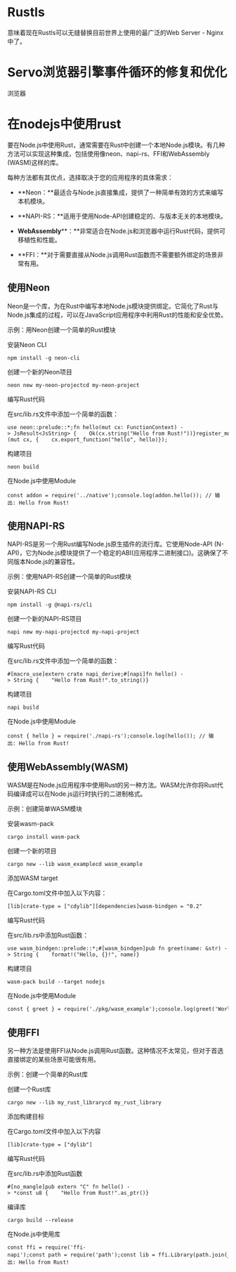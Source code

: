 # Rustls 

意味着现在Rustls可以无缝替换目前世界上使用的最广泛的Web Server - Nginx 中了。

# Servo浏览器引擎事件循环的修复和优化

浏览器


# 在nodejs中使用rust

要在Node.js中使用Rust，通常需要在Rust中创建一个本地Node.js模块。有几种方法可以实现这种集成，包括使用像neon、napi-rs、FFI和WebAssembly (WASM)这样的库。

每种方法都有其优点，选择取决于您的应用程序的具体需求：

- **Neon：**最适合与Node.js直接集成，提供了一种简单有效的方式来编写本机模块。
    
- **NAPI-RS：**适用于使用Node-API创建稳定的、与版本无关的本地模块。
    
- **WebAssembly****：**非常适合在Node.js和浏览器中运行Rust代码，提供可移植性和性能。
    
- **FFI：**对于需要直接从Node.js调用Rust函数而不需要额外绑定的场景非常有用。

## 使用Neon

Neon是一个库，为在Rust中编写本地Node.js模块提供绑定。它简化了Rust与Node.js集成的过程，可以在JavaScript应用程序中利用Rust的性能和安全优势。

示例：用Neon创建一个简单的Rust模块

安装Neon CLI

```
npm install -g neon-cli
```

创建一个新的Neon项目

```
neon new my-neon-projectcd my-neon-project
```

编写Rust代码

在src/lib.rs文件中添加一个简单的函数：

```
use neon::prelude::*;fn hello(mut cx: FunctionContext) -> JsResult<JsString> {    Ok(cx.string("Hello from Rust!"))}register_module!(mut cx, {    cx.export_function("hello", hello)});
```

构建项目

```
neon build
```

在Node.js中使用Module

```
const addon = require('../native');console.log(addon.hello()); // 输出: Hello from Rust!
```


## 使用NAPI-RS

NAPI-RS是另一个用Rust编写Node.js原生插件的流行库。它使用Node-API (N-API)，它为Node.js模块提供了一个稳定的ABI(应用程序二进制接口)。这确保了不同版本Node.js的兼容性。

示例：使用NAPI-RS创建一个简单的Rust模块

安装NAPI-RS CLI

```
npm install -g @napi-rs/cli
```

创建一个新的NAPI-RS项目

```
napi new my-napi-projectcd my-napi-project
```

编写Rust代码

在src/lib.rs文件中添加一个简单的函数：

```
#[macro_use]extern crate napi_derive;#[napi]fn hello() -> String {    "Hello from Rust!".to_string()}
```

构建项目

```
napi build
```

在Node.js中使用Module

```
const { hello } = require('./napi-rs');console.log(hello()); // 输出: Hello from Rust!
```

## 使用WebAssembly(WASM)

WASM是在Node.js应用程序中使用Rust的另一种方法。WASM允许你将Rust代码编译成可以在Node.js运行时执行的二进制格式。

示例：创建简单WASM模块

安装wasm-pack

```
cargo install wasm-pack
```

创建一个新的项目

```
cargo new --lib wasm_examplecd wasm_example
```

添加WASM target

在Cargo.toml文件中加入以下内容：

```
[lib]crate-type = ["cdylib"][dependencies]wasm-bindgen = "0.2"
```

编写Rust代码

在src/lib.rs中添加Rust函数：

```
use wasm_bindgen::prelude::*;#[wasm_bindgen]pub fn greet(name: &str) -> String {    format!("Hello, {}!", name)}
```

构建项目

```
wasm-pack build --target nodejs
```

在Node.js中使用Module

```
const { greet } = require('./pkg/wasm_example');console.log(greet('World'));
```


## 使用FFI

另一种方法是使用FFI从Node.js调用Rust函数。这种情况不太常见，但对于首选直接绑定的某些场景可能很有用。

示例：创建一个简单的Rust库

创建一个Rust库

```
cargo new --lib my_rust_librarycd my_rust_library
```

添加构建目标

在Cargo.toml文件中加入以下内容

```
[lib]crate-type = ["dylib"]
```

编写Rust代码

在src/lib.rs中添加Rust函数

```
#[no_mangle]pub extern "C" fn hello() -> *const u8 {    "Hello from Rust!".as_ptr()}
```

编译库

```
cargo build --release
```

在Node.js中使用库

```
const ffi = require('ffi-napi');const path = require('path');const lib = ffi.Library(path.join(__dirname, 'target/release/libffi'), {    'hello': ['string', []]});console.log(lib.hello()); // 输出: Hello from Rust!
```